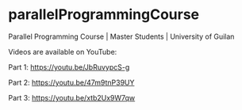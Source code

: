 # parallelProgrammingCourse
Parallel Programming Course | Master Students | University of Guilan

Videos are available on YouTube:

Part 1: https://youtu.be/JbRuvypcS-g

Part 2: https://youtu.be/47m9tnP39UY

Part 3: https://youtu.be/xtb2Ux9W7qw
